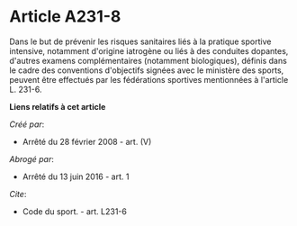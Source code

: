 # Article A231-8

Dans le but de prévenir les risques sanitaires liés à la pratique sportive intensive, notamment d'origine iatrogène ou liés à
des conduites dopantes, d'autres examens complémentaires (notamment biologiques), définis dans le cadre des conventions
d'objectifs signées avec le ministère des sports, peuvent être effectués par les fédérations sportives mentionnées à
l'article L. 231-6.

**Liens relatifs à cet article**

_Créé par_:

  - Arrêté du 28 février 2008 - art. (V)

_Abrogé par_:

  - Arrêté du 13 juin 2016 - art. 1

_Cite_:

  - Code du sport. - art. L231-6
